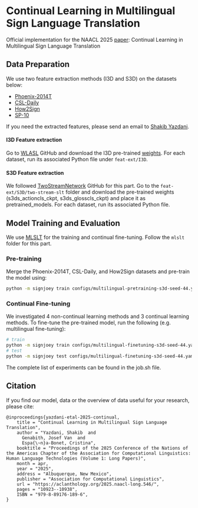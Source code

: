 # Continual Learning in Multilingual Sign Language Translation
Official implementation for the NAACL 2025 [paper](https://aclanthology.org/2025.naacl-long.546.pdf): Continual Learning in Multilingual Sign Language Translation

## Data Preparation
We use two feature extraction methods (I3D and S3D) on the datasets below:
- [Phoenix-2014T](https://www-i6.informatik.rwth-aachen.de/~koller/RWTH-PHOENIX-2014-T/)
- [CSL-Daily](http://home.ustc.edu.cn/~zhouh156/dataset/csl-daily/)
- [How2Sign](https://how2sign.github.io/)
- [SP-10](https://github.com/MLSLT/SP-10)

If you need the extracted features, please send an email to [Shakib Yazdani](mailto:shakibyzn@gmail.com).

#### I3D Feature extraction
Go to [WLASL](https://github.com/dxli94/WLASL/tree/master?tab=readme-ov-file) GitHub and download the I3D pre-trained [weights](https://drive.google.com/file/d/1jALimVOB69ifYkeT0Pe297S1z4U3jC48/view). For each dataset, run its associated Python file under `feat-ext/I3D`.

#### S3D Feature extraction
We followed [TwoStreamNetwork](https://github.com/FangyunWei/SLRT/tree/main/TwoStreamNetwork) GitHub for this part. Go to the `feat-ext/S3D/two-stream-slt` folder and download the pre-trained weights (s3ds_actioncls_ckpt, s3ds_glosscls_ckpt) and place it as pretrained_models. For each dataset, run its associated Python file.

## Model Training and Evaluation
We use [MLSLT](https://github.com/MLSLT/MLSLT) for the training and continual fine-tuning. Follow the `mlslt` folder for this part.
### Pre-training
Merge the Phoenix-2014T, CSL-Daily, and How2Sign datasets and pre-train the model using:


```bash
python -m signjoey train configs/multilingual-pretraining-s3d-seed-44.yaml
```

### Continual Fine-tuning
We investigated 4 non-continual learning methods and 3 continual learning methods. To fine-tune the pre-trained model, run the following (e.g. multilingual fine-tuning):

```bash
# train
python -m signjoey train configs/multilingual-finetuning-s3d-seed-44.yaml
# test
python -m signjoey test configs/multilingual-finetuning-s3d-seed-44.yaml
```
The complete list of experiments can be found in the job.sh file.

## Citation

If you find our model, data or the overview of data useful for your research, please cite:

```
@inproceedings{yazdani-etal-2025-continual,
    title = "Continual Learning in Multilingual Sign Language Translation",
    author = "Yazdani, Shakib  and
      Genabith, Josef Van  and
      Espa{\~n}a-Bonet, Cristina",
    booktitle = "Proceedings of the 2025 Conference of the Nations of the Americas Chapter of the Association for Computational Linguistics: Human Language Technologies (Volume 1: Long Papers)",
    month = apr,
    year = "2025",
    address = "Albuquerque, New Mexico",
    publisher = "Association for Computational Linguistics",
    url = "https://aclanthology.org/2025.naacl-long.546/",
    pages = "10923--10938",
    ISBN = "979-8-89176-189-6",
}
```
